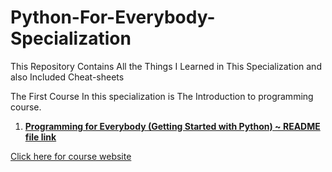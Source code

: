 # Python-For-Everybody-Specialization
This Repository Contains All the Things I Learned in This Specialization and also Included Cheat-sheets

The First Course In this specialization is The Introduction to programming course.

1. **[Programming for Everybody (Getting Started with Python)  ~  README file link]()**

[Click here for course website](https://www.coursera.org/learn/python?specialization=python)

